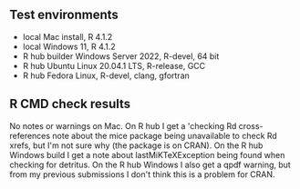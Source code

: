 ## Test environments
* local Mac install, R 4.1.2
* local Windows 11, R 4.1.2
* R hub builder Windows Server 2022, R-devel, 64 bit
* R hub Ubuntu Linux 20.04.1 LTS, R-release, GCC
* R hub Fedora Linux, R-devel, clang, gfortran

## R CMD check results
No notes or warnings on Mac. On R hub I get a 'checking Rd cross-references note about the mice package being unavailable to check Rd xrefs, but I'm not sure why (the package is on CRAN). On the R hub Windows build I get a note about lastMiKTeXException being found when checking for detritus. On the R hub Windows I also get a qpdf warning, but from my previous submissions I don't think this is a problem for CRAN.
